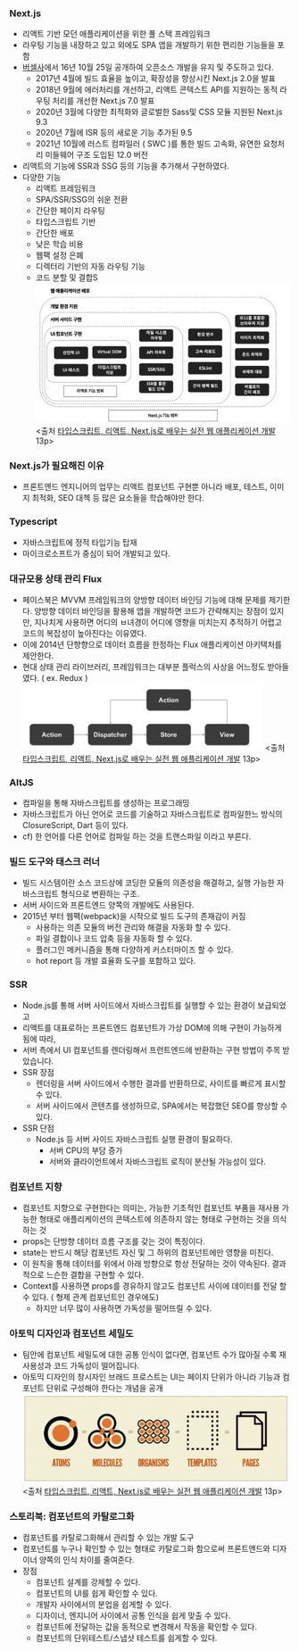 ### Next.js

- 리액트 기반 모던 애플리케이션을 위한 풀 스택 프레임워크
- 라우팅 기능을 내장하고 있고 외에도 SPA 앱을 개발하기 위한 편리한 기능들을 포함
- [버셀사](https://vercel.com)에서 16년 10월 25일 공개하여 오픈소스 개발을 유지 및 주도하고 있다.
  - 2017년 4월에 빌드 효율을 높이고, 확장성을 향상시킨 Next.js 2.0을 발표
  - 2018년 9월에 에러처리를 개선하고, 리액트 콘텍스트 API를 지원하는 동적 라우팅 처리를 개선한 Next.js 7.0 발표
  - 2020년 3월에 다양한 최적화와 글로벌한 Sass및 CSS 모듈 지원된 Next.js 9.3
  - 2020년 7월에 ISR 등의 새로운 기능 추가된 9.5
  - 2021년 10월에 러스트 컴파일러 ( SWC )를 통한 빌드 고속화, 유연한 요청처리 미들웨어 구조 도입된 12.0 버전
- 리액트의 기능에 SSR과 SSG 등의 기능을 추가해서 구현하였다.
- 다양한 기능
  - 리액트 프레임워크
  - SPA/SSR/SSG의 쉬운 전환
  - 간단한 페이지 라우팅
  - 타입스크립트 기반
  - 간단한 배포
  - 낮은 학습 비용
  - 웹팩 설정 은폐
  - 디렉터리 기반의 자동 라우팅 기능
  - 코드 분할 및 결합S
    ![Alt text](image-1.png)
    <출처 [타입스크립트, 리액트, Next.js로 배우는 실전 웹 애플리케이션 개발](https://ebook-product.kyobobook.co.kr/dig/epd/ebook/E000005424419) 13p>

### Next.js가 필요해진 이유

- 프론트엔드 엔지니어의 업무는 리액트 컴포넌트 구현뿐 아니라 배포, 테스트, 이미지 최적화, SEO 대첵 등 많은 요소들을 학습해야만 한다.

### Typescript

- 자바스크립트에 정적 타입기능 탑재
- 마이크로소프트가 중심이 되어 개발되고 있다.

### 대규모용 상태 관리 Flux

- 페이스북은 MVVM 프레임워크의 양방향 데이터 바인딩 기능에 대해 문제를 제기한다. 양방향 데이터 바인딩을 활용해 앱을 개발하면 코드가 간략해지는 장점이 있지만, 지나치게 사용하면 어디의 ㅂ녀경이 어디에 영향을 미치는지 추적하기 어렵고 코드의 복잡성이 높아진다는 이유였다.
- 이에 2014년 단향향으로 데이터 흐름을 한정하는 Flux 애플리케이션 아키텍처를 제안한다.
- 현대 상태 관리 라이브러리, 프레임워크는 대부분 플럭스의 사상을 어느정도 받아들였다. ( ex. Redux )
  ![Alt text](image.png)
  <출처 [타입스크립트, 리액트, Next.js로 배우는 실전 웹 애플리케이션 개발](https://ebook-product.kyobobook.co.kr/dig/epd/ebook/E000005424419) 13p>

### AltJS

- 컴파일을 통해 자바스크립트를 생성하는 프로그래밍
- 자바스크립트가 아닌 언어로 코드를 기술하고 자바스크립트로 컴파일한느 방식의 ClosureScript, Dart 등이 있다.
- cf) 한 언어를 다른 언어로 컴파일 하는 것을 트랜스파일 이라고 부른다.

### 빌드 도구와 태스크 러너

- 빌드 시스템이란 소스 코드상에 코딩한 모듈의 의존성을 해결하고, 실행 가능한 자바스크립트 형식으로 변환하는 구조.
- 서버 사이드와 프론트엔드 양쪽의 개발에도 사용된다.
- 2015년 부터 웹팩(webpack)을 시작으로 빌드 도구의 존재감이 커짐
  - 사용하는 의존 모듈의 버전 관리와 해결을 자동화 할 수 있다.
  - 파일 결합이나 코드 압축 등을 자동화 할 수 있다.
  - 플러그인 메커니즘을 통해 다양하게 커스터마이즈 할 수 있다.
  - hot report 등 개발 효율화 도구를 포함하고 있다.

### SSR

- Node.js를 통해 서버 사이드에서 자바스크립트를 실행할 수 있는 환경이 보급되었고
- 리액트를 대표로하는 프론트엔드 컴포넌트가 가상 DOM에 의해 구현이 가능하게 됨에 따라,
- 서버 측에서 UI 컴포넌트를 렌더링해서 프런트엔드에 반환하는 구현 방법이 주목 받았습니다.
- SSR 장점
  - 렌더링을 서버 사이드에서 수행한 결과를 반환하므로, 사이트를 빠르게 표시할 수 있다.
  - 서버 사이드에서 콘텐츠를 생성하므로, SPA에서는 복잡했던 SEO를 향상할 수 있다.
- SSR 단점
  - Node.js 등 서버 사이드 자바스크립트 실행 환경이 필요하다.
    - 서버 CPU의 부담 증가
    - 서버와 클라이언트에서 자바스크립트 로직이 분산될 가능성이 있다.

### 컴포넌트 지향

- 컴포넌트 지향으로 구현한다는 의미는, 가능한 기초적인 컴포넌트 부품을 재사용 가능한 형태로 애플리케이션의 콘텍스트에 의존하지 않는 형태로 구현하는 것을 의식하는 것
- props는 단방향 데이터 흐름 구조를 갖는 것이 특징이다.
- state는 반드시 해당 컴포넌트 자신 및 그 하위의 컴포넌트에만 영향을 미친다.
- 이 원칙을 통해 데이터를 위에서 아래 방향으로 항상 전달하는 것이 약속된다. 결과적으로 느슨한 결합을 구현할 수 있다.
- Context를 사용하면 props를 경유하지 않고도 컴포넌트 사이에 데이터를 전달 할 수 있다. ( 형제 관계 컴포넌트인 경우에도)
  - 하지만 너무 많이 사용하면 가독성을 떨어뜨릴 수 있다.

### 아토믹 디자인과 컴포넌트 세밀도

- 팀안에 컴포넌트 세밀도에 대한 공통 인식이 없다면, 컴포넌트 수가 많아질 수록 재사용성과 코드 가독성이 떨어집니다.
- 아토믹 디자인의 창시자인 브래드 프로스트는 UI는 페이지 단위가 아니라 기능과 컴포넌트 단위로 구성해야 한다는 개념을 공개
  ![Alt text](image-2.png)
  <출처 [타입스크립트, 리액트, Next.js로 배우는 실전 웹 애플리케이션 개발](https://ebook-product.kyobobook.co.kr/dig/epd/ebook/E000005424419) 13p>

### 스토리북: 컴포넌트의 카탈로그화

- 컴포넌트를 카탈로그화해서 관리할 수 있는 개발 도구
- 컴포넌트를 누구나 확인할 수 있는 형태로 카탈로그화 함으로써 프론트앤드와 디자이너 양쪽의 인식 차이를 줄여준다.
- 장점
  - 컴포넌트 설계를 강제할 수 있다.
  - 컴포넌트의 UI를 쉽게 확인할 수 있다.
  - 개발자 사이에서의 분업을 쉽게할 수 있다.
  - 디자이너, 엔지니어 사이에서 공통 인식을 쉽게 맞출 수 있다.
  - 컴포넌트에 전달하는 값을 동적으로 변경해서 작동을 확인할 수 있다.
  - 컴포넌트의 단위테스트/스냅샷 테스트를 쉽게할 수 있다.

